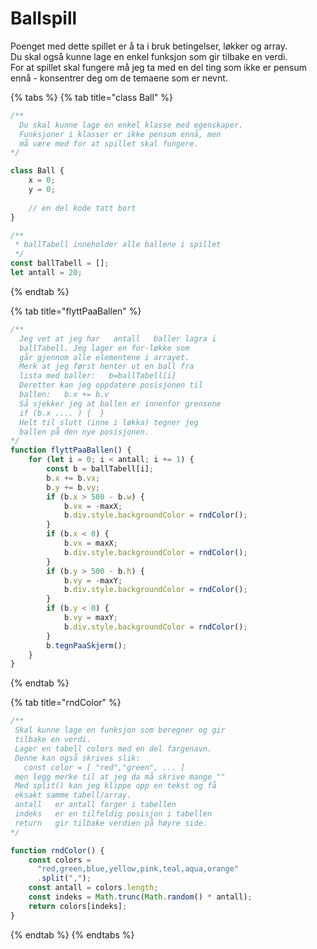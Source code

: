 # Ballspill

Poenget med dette spillet er å ta i bruk betingelser, løkker og array.  
Du skal også kunne lage en enkel funksjon som gir tilbake en verdi.  
For at spillet skal fungere må jeg ta med en del ting som ikke er pensum ennå - konsentrer deg om de temaene som er nevnt.

{% tabs %}
{% tab title="class Ball" %}
```javascript
/**
  Du skal kunne lage en enkel klasse med egenskaper.
  Funksjoner i klasser er ikke pensum ennå, men
  må være med for at spillet skal fungere.
*/

class Ball {
    x = 0;
    y = 0;
   
    // en del kode tatt bort
}

/**
 * ballTabell inneholder alle ballene i spillet
 */
const ballTabell = [];
let antall = 20;
```
{% endtab %}

{% tab title="flyttPaaBallen" %}
```javascript
/**
  Jeg vet at jeg har   antall   baller lagra i
  ballTabell. Jeg lager en for-løkke som 
  går gjennom alle elementene i arrayet.
  Merk at jeg først henter ut en ball fra
  lista med baller:   b=ballTabell[i]
  Deretter kan jeg oppdatere posisjonen til
  ballen:   b.x += b.v
  Så sjekker jeg at ballen er innenfor grensene
  if (b.x .... ) {  }
  Helt til slutt (inne i løkka) tegner jeg
  ballen på den nye posisjonen.
*/
function flyttPaaBallen() {
    for (let i = 0; i < antall; i += 1) {
        const b = ballTabell[i];
        b.x += b.vx;
        b.y += b.vy;
        if (b.x > 500 - b.w) {
            b.vx = -maxX;
            b.div.style.backgroundColor = rndColor();
        }
        if (b.x < 0) {
            b.vx = maxX;
            b.div.style.backgroundColor = rndColor();
        }
        if (b.y > 500 - b.h) {
            b.vy = -maxY;
            b.div.style.backgroundColor = rndColor();
        }
        if (b.y < 0) {
            b.vy = maxY;
            b.div.style.backgroundColor = rndColor();
        }
        b.tegnPaaSkjerm();
    }
}
```
{% endtab %}

{% tab title="rndColor" %}
```javascript
/**
 Skal kunne lage en funksjon som beregner og gir
 tilbake en verdi.
 Lager en tabell colors med en del fargenavn.
 Denne kan også skrives slik:
   const color = [ "red","green", ... ]
 men legg merke til at jeg da må skrive mange ""
 Med split() kan jeg klippe opp en tekst og få
 eksakt samme tabell/array.
 antall   er antall farger i tabellen
 indeks   er en tilfeldig posisjon i tabellen
 return   gir tilbake verdien på høyre side.
*/

function rndColor() {
    const colors = 
      "red,green,blue,yellow,pink,teal,aqua,orange"
      .split(",");
    const antall = colors.length;
    const indeks = Math.trunc(Math.random() * antall);
    return colors[indeks];
}
```
{% endtab %}
{% endtabs %}

